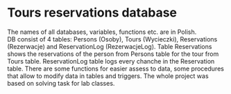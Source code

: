 # Tours reservations database
The names of all databases, variables, functions etc. are in Polish.  
DB consist of 4 tables: Persons (Osoby), Tours (Wycieczki), Reservations (Rezerwacje) and ReservationLog (RezerwacjeLog). Table Reservations shows the reservations of the person from Persons table for the tour from Tours table. ReservationLog table logs every chanche in the Reservation table.  There are some functions for easier assess to data, some procedures that allow to modify data in tables and triggers.  The whole project was based on solving task for lab classes.
